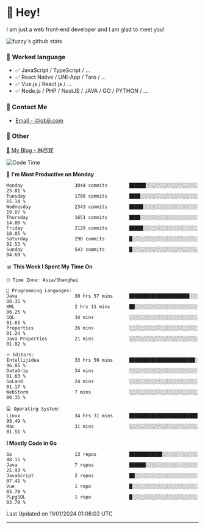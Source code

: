 # 👋 Hey!

I am just a web front-end developer and I am glad to meet you!

![fuzzy's github stats](https://github-readme-stats.vercel.app/api?username=JaydenForYou&&show_icons=true&&title_color=1abc9c&&icon_color=1abc9c)


### 📝 Worked language

- ✅ JavaScript / TypeScript / ...
- ✅ React Native / UNI-App / Taro / ...
- ✅ Vue.js / React.js / ...
- ✅ Node.js / PHP / NestJS / JAVA / GO / PYTHON / ...

### 📮 Contact Me

- [Email - i#iobiji.com](mailto:i@iobiji.com)


### 🤪 Other

[📌 My Blog - 林尽欢](https://iobiji.com)

<!--START_SECTION:waka-->
![Code Time](http://img.shields.io/badge/Code%20Time-48%20hrs%2050%20mins-blue)

📅 **I'm Most Productive on Monday** 

```text
Monday                   3044 commits        ██████░░░░░░░░░░░░░░░░░░░   25.81 % 
Tuesday                  1786 commits        ████░░░░░░░░░░░░░░░░░░░░░   15.14 % 
Wednesday                2343 commits        █████░░░░░░░░░░░░░░░░░░░░   19.87 % 
Thursday                 1651 commits        ████░░░░░░░░░░░░░░░░░░░░░   14.00 % 
Friday                   2129 commits        █████░░░░░░░░░░░░░░░░░░░░   18.05 % 
Saturday                 298 commits         █░░░░░░░░░░░░░░░░░░░░░░░░   02.53 % 
Sunday                   543 commits         █░░░░░░░░░░░░░░░░░░░░░░░░   04.60 % 
```


📊 **This Week I Spent My Time On** 

```text
🕑︎ Time Zone: Asia/Shanghai

💬 Programming Languages: 
Java                     30 hrs 57 mins      ██████████████████████░░░   88.35 % 
XML                      2 hrs 11 mins       ██░░░░░░░░░░░░░░░░░░░░░░░   06.25 % 
SQL                      34 mins             ░░░░░░░░░░░░░░░░░░░░░░░░░   01.63 % 
Properties               26 mins             ░░░░░░░░░░░░░░░░░░░░░░░░░   01.24 % 
Java Properties          21 mins             ░░░░░░░░░░░░░░░░░░░░░░░░░   01.02 % 

🔥 Editors: 
Intellijidea             33 hrs 56 mins      ████████████████████████░   96.85 % 
DataGrip                 34 mins             ░░░░░░░░░░░░░░░░░░░░░░░░░   01.63 % 
GoLand                   24 mins             ░░░░░░░░░░░░░░░░░░░░░░░░░   01.17 % 
WebStorm                 7 mins              ░░░░░░░░░░░░░░░░░░░░░░░░░   00.35 % 

💻 Operating System: 
Linux                    34 hrs 31 mins      █████████████████████████   98.49 % 
Mac                      31 mins             ░░░░░░░░░░░░░░░░░░░░░░░░░   01.51 % 
```

**I Mostly Code in Go** 

```text
Go                       13 repos            ████████████░░░░░░░░░░░░░   48.15 % 
Java                     7 repos             ██████░░░░░░░░░░░░░░░░░░░   25.93 % 
JavaScript               2 repos             ██░░░░░░░░░░░░░░░░░░░░░░░   07.41 % 
Vue                      1 repo              █░░░░░░░░░░░░░░░░░░░░░░░░   03.70 % 
PLpgSQL                  1 repo              █░░░░░░░░░░░░░░░░░░░░░░░░   03.70 % 
```




 Last Updated on 11/01/2024 01:06:02 UTC
<!--END_SECTION:waka-->
---
